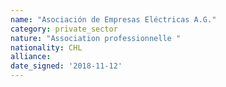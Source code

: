```yaml
---
name: "Asociación de Empresas Eléctricas A.G."
category: private_sector
nature: "Association professionnelle "
nationality: CHL
alliance: 
date_signed: '2018-11-12'
---
```

    